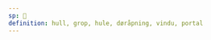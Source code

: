 ```yaml
---
sp: 󱤯
definition: hull, grop, hule, døråpning, vindu, portal
---
```

<!-- lupa is holes and entrances. lupas tend to either be an opening where their is meant to be something, or it's something which takes you from one place to another. one could take you from ma to tomo, for example. -->